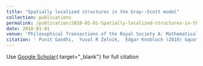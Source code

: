 ```yaml
---
title: "Spatially localized structures in the Gray--Scott model"
collection: publications
permalink: /publication/2018-01-01-Spatially-localized-structures-in-the-Gray-Scott-model
date: 2018-01-01
venue: 'Philosophical Transactions of the Royal Society A: Mathematical, Physical and Engineering Sciences'
citation: ' Punit Gandhi,  Yuval R Zelnik,  Edgar Knobloch (2018) &quot;Spatially localized structures in the Gray--Scott model.&quot; <i>Philosophical Transactions of the Royal Society A: Mathematical, Physical and Engineering Sciences</i>. 376, 20170375.'
---
```

Use [Google Scholar](https://scholar.google.com/scholar?q=Spatially+localized+structures+in+the+Gray++Scott+model){:target="_blank"} for full citation